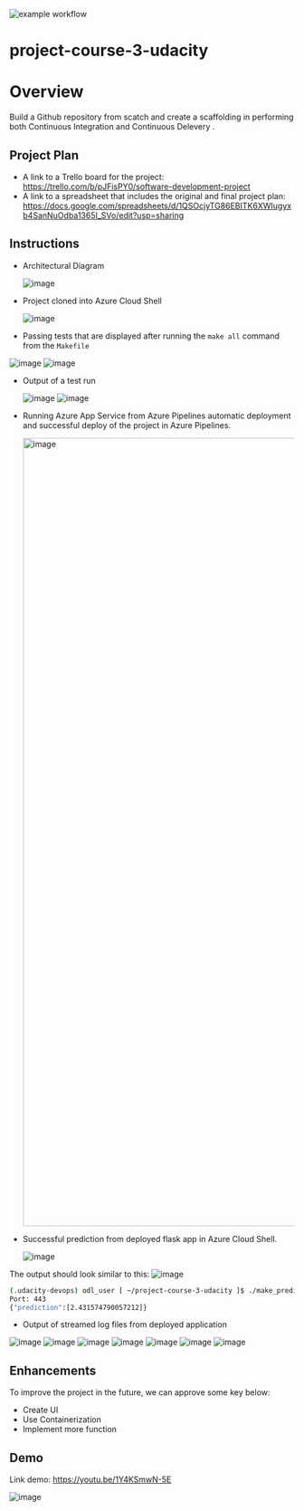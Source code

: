 ![example workflow](https://github.com/trungthangdk/course-3-udacity/actions/workflows/pythonapp.yml/badge.svg)
# project-course-3-udacity
# Overview

Build a Github repository from scatch and create a scaffolding in performing both Continuous Integration and Continuous Delevery .

## Project Plan

* A link to a Trello board for the project: https://trello.com/b/pJFisPY0/software-development-project
* A link to a spreadsheet that includes the original and final project plan: https://docs.google.com/spreadsheets/d/1QSOcjyTG86EBITK6XWIugyxb4SanNuOdba1365I_SVo/edit?usp=sharing

## Instructions

* Architectural Diagram
  
  ![image](https://github.com/user-attachments/assets/7b17e92b-c2b4-4344-a51e-5d2418b814f1)

* Project cloned into Azure Cloud Shell
  
  ![image](https://github.com/user-attachments/assets/78f92297-a296-4069-9fce-0371d1753ea1)

* Passing tests that are displayed after running the `make all` command from the `Makefile`
  
 ![image](https://github.com/user-attachments/assets/739368ab-397f-4f72-bb79-43bd5a4ea78f)
![image](https://github.com/user-attachments/assets/e5d20a87-971f-4595-bf04-dc5593cf9f70)

* Output of a test run

  ![image](https://github.com/user-attachments/assets/3a7dca9a-569c-4567-914b-cd48f00611ee)
![image](https://github.com/user-attachments/assets/a2f9ac0c-6428-482d-add6-c65109131241)


* Running Azure App Service from Azure Pipelines automatic deployment and successful deploy of the project in Azure Pipelines. 
  
  <img width="1393" alt="image" src="https://github.com/user-attachments/assets/e594ed8e-c597-47c8-ab1e-bb713892b455">

* Successful prediction from deployed flask app in Azure Cloud Shell.

  ![image](https://github.com/user-attachments/assets/c2cdb3d2-9e73-4dac-b86b-e80835d6f863)

  
The output should look similar to this:
  ![image](https://github.com/user-attachments/assets/ca16a8db-5fa7-4bdf-988f-9555d7e8c9d2)


```bash
(.udacity-devops) odl_user [ ~/project-course-3-udacity ]$ ./make_predict_azure_app.sh 
Port: 443
{"prediction":[2.431574790057212]}
```

* Output of streamed log files from deployed application

![image](https://github.com/user-attachments/assets/c9d4cd8b-1d56-4494-98e9-0946a1ba202b)
![image](https://github.com/user-attachments/assets/18a9c53d-bb60-45e8-82b2-8eae159c92e7)
![image](https://github.com/user-attachments/assets/73927a71-0c9d-4a33-952b-45139ea62701)
![image](https://github.com/user-attachments/assets/157bb5fd-040c-4e09-b544-6dac67739ec8)
![image](https://github.com/user-attachments/assets/08a432bf-7586-4b90-a94b-ab89a26dc946)
![image](https://github.com/user-attachments/assets/7ba67b1b-0389-4ebf-a16b-f3156d5734be)
![image](https://github.com/user-attachments/assets/97e4fb4a-9797-4578-b85e-561bc6a9bb39)

## Enhancements

To improve the project in the future, we can approve some key below:
* Create UI
* Use Containerization
* Implement more function

## Demo 

Link demo: https://youtu.be/1Y4KSmwN-5E

![image](https://github.com/user-attachments/assets/feb20538-2443-4b28-ab33-70315b9a6cdd)


